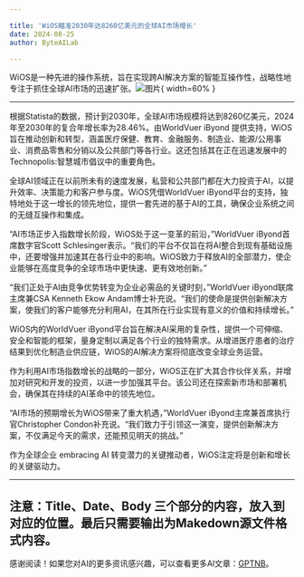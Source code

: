 ```yaml
---

title: 'WiOS瞄准2030年达8260亿美元的全球AI市场增长'
date: 2024-08-25
author: ByteAILab

---
```


WiOS是一种先进的操作系统，旨在实现跨AI解决方案的智能互操作性，战略性地专注于抓住全球AI市场的迅速扩张。![图片](https://ai-techpark.com/wp-content/uploads/2024/08/WiOS-960x540.jpg){ width=60% }

---
根据Statista的数据，预计到2030年，全球AI市场规模将达到8260亿美元，2024年至2030年的复合年增长率为28.46%。由WorldVuer iByond 提供支持，WiOS旨在推动创新和转型，涵盖医疗保健、教育、金融服务、制造业、能源/公用事业、消费品零售和分销以及公共部门等各行业。这还包括其在正在迅速发展中的Technopolis:智慧城市倡议中的重要角色。

全球AI领域正在以前所未有的速度发展，私营和公共部门都在大力投资于AI，以提升效率、决策能力和客户参与度。WiOS凭借WorldVuer iByond平台的支持，独特地处于这一增长的领先地位，提供一套先进的基于AI的工具，确保企业系统之间的无缝互操作和集成。

“AI市场正步入指数增长阶段，WiOS处于这一变革的前沿，”WorldVuer iByond首席数字官Scott Schlesinger表示。“我们的平台不仅旨在将AI整合到现有基础设施中，还要增强并加速其在各行业中的影响。WiOS致力于释放AI的全部潜力，使企业能够在高度竞争的全球市场中更快速、更有效地创新。”

“我们正处于AI由竞争优势转变为企业必需品的关键时刻，”WorldVuer iByond联席主席兼CSA Kenneth Ekow Andam博士补充说。“我们的使命是提供创新解决方案，使我们的客户能够充分利用AI，在其所在行业实现有意义的价值和持续增长。”

WiOS内的WorldVuer iByond平台旨在解决AI采用的复杂性，提供一个可伸缩、安全和智能的框架，量身定制以满足各个行业的独特需求。从增进医疗患者的治疗结果到优化制造业供应链，WiOS的AI解决方案将彻底改变全球业务运营。

作为利用AI市场指数增长的战略的一部分，WiOS正在扩大其合作伙伴关系，并增加对研究和开发的投资，以进一步加强其平台。该公司还在探索新市场和部署机会，确保其在持续的AI革命中的领先地位。

“AI市场的预期增长为WiOS带来了重大机遇，”WorldVuer iByond主席兼首席执行官Christopher Condon补充说。“我们致力于引领这一演变，提供创新解决方案，不仅满足今天的需求，还能预见明天的挑战。”

作为全球企业 embracing AI 转变潜力的关键推动者，WiOS注定将是创新和增长的关键驱动力。 

---

注意：Title、Date、Body 三个部分的内容，放入到对应的位置。最后只需要输出为Makedown源文件格式内容。
---
感谢阅读！如果您对AI的更多资讯感兴趣，可以查看更多AI文章：[GPTNB](https://gptnb.com)。